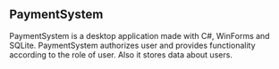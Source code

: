 ## PaymentSystem
PaymentSystem is a desktop application made with C#, WinForms and SQLite. PaymentSystem authorizes user and provides functionality according to the role of user. Also it stores data about users.
